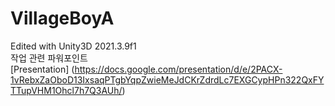 # VillageBoyA
Edited with Unity3D 2021.3.9f1   
작업 관련 파워포인트   
[Presentation] (https://docs.google.com/presentation/d/e/2PACX-1vRebxZaOboD13IxsaqPTgbYqpZwieMeJdCKrZdrdLc7EXGCypHPn322QxFYTTupVHM1Ohcl7h7Q3AUh/)
